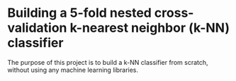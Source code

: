 # Building a 5-fold nested cross-validation k-nearest neighbor (k-NN) classifier

The purpose of this project is to build a k-NN classifier from scratch, without using any machine learning libraries.
